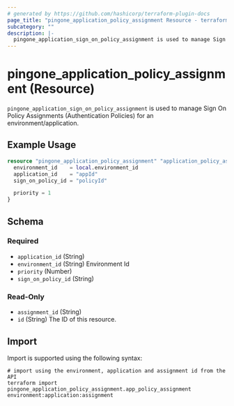 ```yaml
---
# generated by https://github.com/hashicorp/terraform-plugin-docs
page_title: "pingone_application_policy_assignment Resource - terraform-provider-pingone"
subcategory: ""
description: |-
  pingone_application_sign_on_policy_assignment is used to manage Sign On Policy Assignments (Authentication Policies) for an environment/application.
---
```


# pingone_application_policy_assignment (Resource)

`pingone_application_sign_on_policy_assignment` is used to manage Sign On Policy Assignments (Authentication Policies) for an environment/application.

## Example Usage

```terraform
resource "pingone_application_policy_assignment" "application_policy_assignment" {
  environment_id    = local.environment_id
  application_id    = "appId"
  sign_on_policy_id = "policyId"

  priority = 1
}
```

<!-- schema generated by tfplugindocs -->
## Schema

### Required

- `application_id` (String)
- `environment_id` (String) Environment Id
- `priority` (Number)
- `sign_on_policy_id` (String)

### Read-Only

- `assignment_id` (String)
- `id` (String) The ID of this resource.

## Import

Import is supported using the following syntax:

```shell
# import using the environment, application and assignment id from the API
terraform import pingone_application_policy_assignment.app_policy_assignment environment:application:assignment
```
